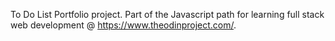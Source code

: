 To Do List Portfolio project. Part of the Javascript path for learning full stack web development @ https://www.theodinproject.com/. 
